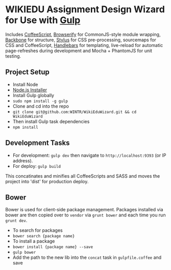 WIKIEDU Assignment Design Wizard for Use with [Gulp](http://gulpjs.com/)
================================================================

Includes [CoffeeScript](http://coffeescript.org/), [Browserify](https://github.com/substack/node-browserify) for CommonJS-style module wrapping, [Backbone](http://backbonejs.org/) for structure,
[Stylus](http://learnboost.github.io/stylus/) for CSS pre-processing, sourcemaps for CSS and CoffeeScript,
[Handlebars](http://handlebarsjs.com/) for templating, live-reload for automatic page-refreshes during development and Mocha + PhantomJS for unit testing.

Project Setup
-------------
- Install Node
 - [Node.js Installer](http://nodejs.org/)
- Install Gulp globally
 - `sudo npm install -g gulp`
- Clone and cd into the repo
 - `git clone git@github.com:WINTR/WikiEduWizard.git && cd WikiEduWizard`
- Then install Gulp task dependencies
 - `npm install`

Development Tasks
-----------------

- For development: `gulp dev` then navigate to `http://localhost:9393` (or IP address).
- For deploy: `gulp build`

This concatinates and minifies all CoffeeScripts and SASS and moves the project into 'dist' for production deploy.

Bower
-----
Bower is used for client-side package management.  Packages installed via bower are then copied over to `vendor` via `grunt bower` and each time you run `grunt dev`.

- To search for packages
 - `bower search {package name}`
- To install a package
 - `bower install {package name} --save`
 - `gulp bower`
 - Add the path to the new lib into the `concat` task in `gulpfile.coffee` and save



